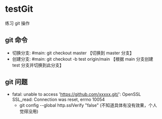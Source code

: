 # testGit

练习 git 操作

## git 命令

- 切换分支: #main: git checkout master 【切换到 master 分支】
- 创建分支: #main: git checkout -b test origin/main 【根据 main 分支创建 test 分支并切换到此分支】

## git 问题

- fatal: unable to access 'https://github.com/xxxxx.git/': OpenSSL SSL_read: Connection was reset, errno 10054
  - git config --global http.sslVerify "false" (不知道具体有没有效果，个人觉得没用)
